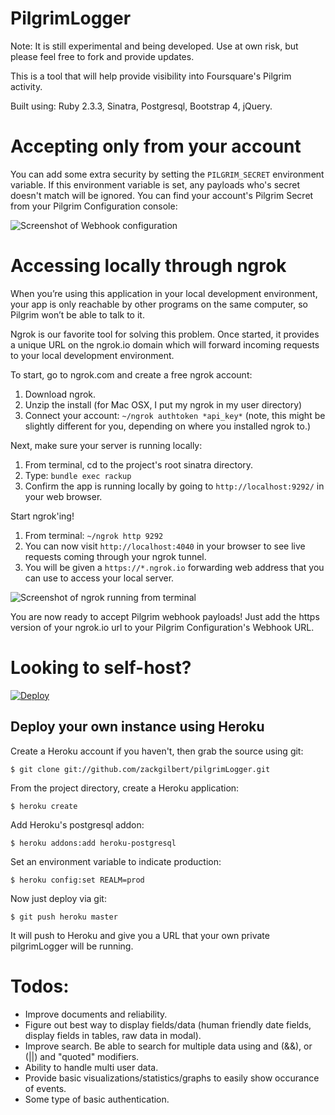 # PilgrimLogger

Note: It is still experimental and being developed. Use at own risk, but please feel free to fork and provide updates.


This is a tool that will help provide visibility into Foursquare's Pilgrim activity.

Built using: Ruby 2.3.3, Sinatra, Postgresql, Bootstrap 4, jQuery.


Accepting only from your account
================================

You can add some extra security by setting the `PILGRIM_SECRET` environment variable. If this environment variable is set, any payloads who's secret doesn't match will be ignored. You can find your account's Pilgrim Secret from your Pilgrim Configuration console:

![Screenshot of Webhook configuration](https://dha4w82d62smt.cloudfront.net/items/3V430v1c1r0m2G0M2N3N/Screen%20Shot%202018-06-29%20at%2011.10.54%20AM.png)


Accessing locally through ngrok
===============================

When you’re using this application in your local development environment, your app is only reachable by other programs on the same computer, so Pilgrim won’t be able to talk to it.

Ngrok is our favorite tool for solving this problem. Once started, it provides a unique URL on the ngrok.io domain which will forward incoming requests to your local development environment.

To start, go to ngrok.com and create a free ngrok account:
1. Download ngrok.
1. Unzip the install (for Mac OSX, I put my ngrok in my user directory)
1. Connect your account: `~/ngrok authtoken *api_key*` (note, this might be slightly different for you, depending on where you installed ngrok to.)

Next, make sure your server is running locally:
1. From terminal, cd to the project's root sinatra directory.
1. Type: `bundle exec rackup`
1. Confirm the app is running locally by going to `http://localhost:9292/` in your web browser.

Start ngrok'ing!
1. From terminal: `~/ngrok http 9292`
1. You can now visit `http://localhost:4040` in your browser to see live requests coming through your ngrok tunnel.
1. You will be given a `https://*.ngrok.io` forwarding web address that you can use to access your local server.

![Screenshot of ngrok running from terminal](https://dha4w82d62smt.cloudfront.net/items/461E0K3P0E2S1j2Q3i2r/Screen%20Shot%202018-06-29%20at%2011.28.29%20AM.png)

You are now ready to accept Pilgrim webhook payloads! Just add the https version of your ngrok.io url to your Pilgrim Configuration's Webhook URL.


Looking to self-host?
=====================

[![Deploy](https://www.herokucdn.com/deploy/button.png)](https://heroku.com/deploy)

## Deploy your own instance using Heroku
Create a Heroku account if you haven't, then grab the source using git:

`$ git clone git://github.com/zackgilbert/pilgrimLogger.git`

From the project directory, create a Heroku application:

`$ heroku create`

Add Heroku's postgresql addon:

`$ heroku addons:add heroku-postgresql`

Set an environment variable to indicate production:

`$ heroku config:set REALM=prod`

Now just deploy via git:

`$ git push heroku master`

It will push to Heroku and give you a URL that your own private pilgrimLogger will be running.


Todos:
======

- Improve documents and reliability.
- Figure out best way to display fields/data (human friendly date fields, display fields in tables, raw data in modal).
- Improve search. Be able to search for multiple data using and (&&), or (||) and "quoted" modifiers.
- Ability to handle multi user data.
- Provide basic visualizations/statistics/graphs to easily show occurance of events.
- Some type of basic authentication.


